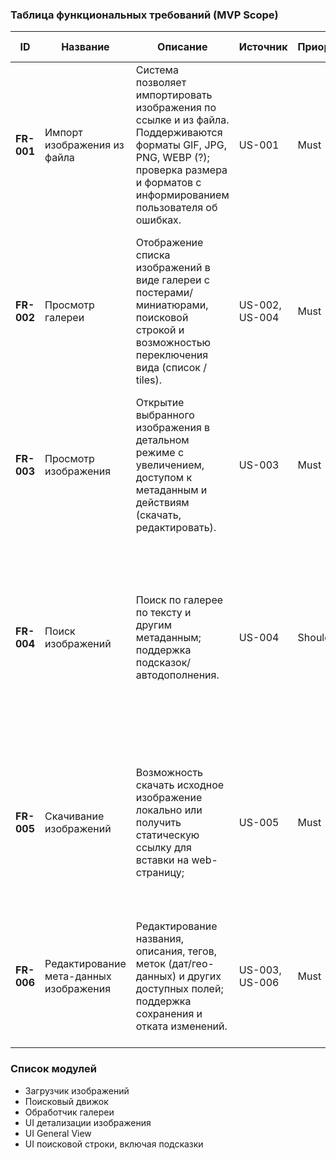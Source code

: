 ### Таблица функциональных требований (MVP Scope)

| ID     | Название           | Описание                                                                                                                                                                                 | Источник       | Приоритет | Критерии приемки                                                                                                                                                                                                             | Связанные модули                         |
|--------|--------------------|------------------------------------------------------------------------------------------------------------------------------------------------------------------------------------------|----------------|-----------|------------------------------------------------------------------------------------------------------------------------------------------------------------------------------------------------------------------------------|------------------------------------------|
| **FR-001** | Импорт изображения из файла | Система позволяет импортировать изображения по ссылке и из файла. Поддерживаются форматы GIF, JPG, PNG, WEBP (?); проверка размера и форматов с информированием пользователя об ошибках. | US-001         | Must      | - Успешный импорт файла в галерею; <br />  - отображение миниатюры импортированного изображения; <br />  - сообщение об ошибке для неподдерживаемых форматов/размеров; <br />  - журнал событий импорта.                     | Загрузчик изображений, UI                |
| **FR-002** | Просмотр галереи   | Отображение списка изображений в виде галереи с постерами/миниатюрами, поисковой строкой и возможностью переключения вида (список / tiles).                                              | US-002, US-004 | Must      | - Корректное отображение миниатюр; <br /> - возможность прокрутки; <br /> - отображение результатов поиска при наличии; <br />  - кликабельность элемента для перехода к детальному просмотру.                               | Обработчик галереи, UI                   |
| **FR-003** | Просмотр изображения | Открытие выбранного изображения в детальном режиме с увеличением, доступом к метаданным и действиям (скачать, редактировать).                                                            | US-003         | Must      | - Корректный вывод изображения; <br />  - отображение метаданных; <br /> - доступ к кнопкам скачивания и редактирования; <br />  - возможность зума.                                                                         | UI детализации изображения               |
| **FR-004** | Поиск изображений  | Поиск по галерее по тексту и другим метаданным; поддержка подсказок/автодополнения.                                                                                         | US-004         | Should    | - Результаты поиска соответствуют запросу; <br /> - поддерживается 3-и вида зарпосов (текстовое описание), ключевые слова, язык поисковых запросов <br /> - отображение статуса “нет результатов” при отсутствии совпадений. | Поисковый движок, Обработчик галереи, UI |
| **FR-005** | Скачивание изображений | Возможность скачать исходное изображение локально или получить статическую ссылку для вставки на web-страницу;                                                                           | US-005         | Must      | - Успешное скачивание файла;  <br /> - получена статическая ссылка (в случае получения изображения по ссылке) <br /> - отображение прогресса скачивания; <br /> - обработка ошибок сети.                                     | UI детализации изображения               |
| **FR-006** | Редактирование мета-данных изображения | Редактирование названия, описания, тегов, меток (дат/гео-данных) и других доступных полей; поддержка сохранения и отката изменений.                                                           | US-003, US-006 | Must      |  - Успешное сохранение изменений; <br/> - валидация форматов полей; <br/> - журнал изменений; <br/>  - откат к предыдущим версиям метаданных.  | UI детализации изображения               |

### Список модулей

- Загрузчик изображений
- Поисковый движок
- Обработчик галереи
- UI детализации изображения
- UI General View
- UI поисковой строки, включая подсказки
